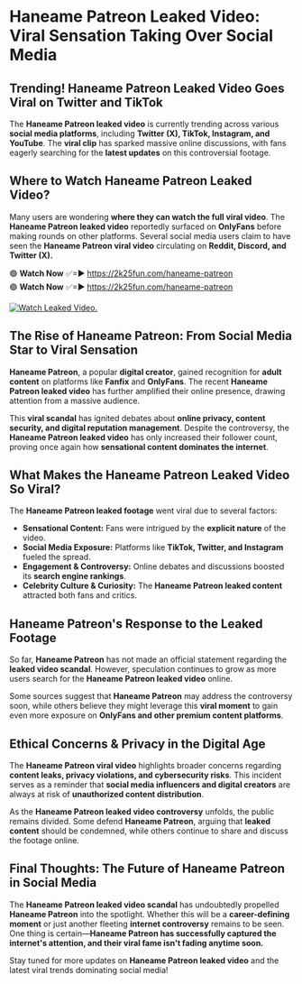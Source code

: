# Haneame Patreon Leaked Video: Viral Sensation Taking Over Social Media

## **Trending! Haneame Patreon Leaked Video Goes Viral on Twitter and TikTok**
The **Haneame Patreon leaked video** is currently trending across various **social media platforms**, including **Twitter (X), TikTok, Instagram, and YouTube**. The **viral clip** has sparked massive online discussions, with fans eagerly searching for the **latest updates** on this controversial footage.

## **Where to Watch Haneame Patreon Leaked Video?**
Many users are wondering **where they can watch the full viral video**. The **Haneame Patreon leaked video** reportedly surfaced on **OnlyFans** before making rounds on other platforms. Several social media users claim to have seen the **Haneame Patreon viral video** circulating on **Reddit, Discord, and Twitter (X).**

🟢 **Watch Now** ✅=► https://2k25fun.com/haneame-patreon  
🟢 **Watch Now** ✅=► https://2k25fun.com/haneame-patreon  

[![Watch Leaked Video.](https://miro.medium.com/v2/resize:fit:828/format:webp/1*cilzJN44JGOrTw9NJCrNHA.gif "Watch Leaked Video")](https://2k25fun.com/haneame-patreon)

## **The Rise of Haneame Patreon: From Social Media Star to Viral Sensation**
**Haneame Patreon**, a popular **digital creator**, gained recognition for **adult content** on platforms like **Fanfix** and **OnlyFans**. The recent **Haneame Patreon leaked video** has further amplified their online presence, drawing attention from a massive audience.

This **viral scandal** has ignited debates about **online privacy, content security, and digital reputation management**. Despite the controversy, the **Haneame Patreon leaked video** has only increased their follower count, proving once again how **sensational content dominates the internet**.

## **What Makes the Haneame Patreon Leaked Video So Viral?**
The **Haneame Patreon leaked footage** went viral due to several factors:
- **Sensational Content:** Fans were intrigued by the **explicit nature** of the video.
- **Social Media Exposure:** Platforms like **TikTok, Twitter, and Instagram** fueled the spread.
- **Engagement & Controversy:** Online debates and discussions boosted its **search engine rankings**.
- **Celebrity Culture & Curiosity:** The **Haneame Patreon leaked content** attracted both fans and critics.

## **Haneame Patreon's Response to the Leaked Footage**
So far, **Haneame Patreon** has not made an official statement regarding the **leaked video scandal**. However, speculation continues to grow as more users search for the **Haneame Patreon leaked video** online.

Some sources suggest that **Haneame Patreon** may address the controversy soon, while others believe they might leverage this **viral moment** to gain even more exposure on **OnlyFans and other premium content platforms**.

## **Ethical Concerns & Privacy in the Digital Age**
The **Haneame Patreon viral video** highlights broader concerns regarding **content leaks, privacy violations, and cybersecurity risks**. This incident serves as a reminder that **social media influencers and digital creators** are always at risk of **unauthorized content distribution**.

As the **Haneame Patreon leaked video controversy** unfolds, the public remains divided. Some defend **Haneame Patreon**, arguing that **leaked content** should be condemned, while others continue to share and discuss the footage online.

## **Final Thoughts: The Future of Haneame Patreon in Social Media**
The **Haneame Patreon leaked video scandal** has undoubtedly propelled **Haneame Patreon** into the spotlight. Whether this will be a **career-defining moment** or just another fleeting **internet controversy** remains to be seen. One thing is certain—**Haneame Patreon has successfully captured the internet's attention, and their viral fame isn't fading anytime soon.**

Stay tuned for more updates on **Haneame Patreon leaked video** and the latest viral trends dominating social media!